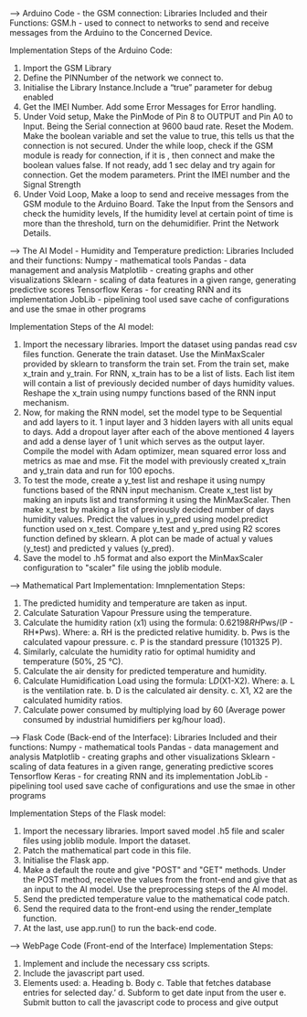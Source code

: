 --> Arduino Code - the GSM connection:
Libraries Included and their Functions:
GSM.h - used to connect to networks to send and receive messages from the Arduino to the Concerned Device.

Implementation Steps of the Arduino Code:
1. Import the GSM Library
2. Define the PINNumber of the network we connect to.
3. Initialise the Library Instance.Include a “true” parameter for debug enabled
4. Get the IMEI Number. Add some Error Messages for Error handling.
5. Under Void setup, Make the PinMode of Pin 8 to OUTPUT and Pin A0 to Input. Being the Serial connection at 9600 baud rate. Reset the Modem. Make the boolean variable and set the value to true, this tells us that the connection is not secured. Under the while loop, check if the GSM module is ready for connection, if it is , then connect and make the boolean values false. If not ready, add 1 sec delay and try again for connection. Get the modem parameters. Print the IMEI number and the Signal Strength
6. Under Void Loop, Make a loop to send and receive messages from the GSM module to the Arduino Board. Take the Input from the Sensors and check the humidity levels, If the humidity level at certain point of time is more than the threshold, turn on the dehumidifier. Print the Network Details.





--> The AI Model - Humidity and Temperature prediction:
Libraries Included and their functions:
Numpy - mathematical tools
Pandas - data management and analysis
Matplotlib - creating graphs and other visualizations
Sklearn - scaling of data features in a given range, generating predictive scores
Tensorflow Keras - for creating RNN and its implementation
JobLib - pipelining tool used save cache of configurations and use the smae in other programs

Implementation Steps of the AI model:
1. Import the necessary libraries. Import the dataset using pandas read csv files function. Generate the train dataset. Use the MinMaxScaler provided by sklearn to transform the train set. From the train set, make x_train and y_train. For RNN, x_train has to be a list of lists. Each list item will contain a list of previously decided number of days humidity values. Reshape the x_train using numpy functions based of the RNN input mechanism. 
2. Now, for making the RNN model, set the model type to be Sequential and add layers to it. 1 input layer and 3 hidden layers with all units equal to days. Add a dropout layer after each of the above mentioned 4 layers and add a dense layer of 1 unit which serves as the output layer. Compile the model with Adam optimizer, mean squared error loss and metrics as mae and mse. Fit the model with previously created x_train and y_train data and run for 100 epochs.
3. To test the mode, create a y_test list and reshape it using numpy functions based of the RNN input mechanism. Create x_test list by making an inputs list and transforming it using the MinMaxScaler. Then make x_test by making a list of previously decided number of days humidity values. Predict the values in y_pred using model.predict function used on x_test. Compare y_test and y_pred using R2 scores function defined by sklearn. A plot can be made of actual y values (y_test) and predicted y values (y_pred).
4. Save the model to .h5 format and also export the MinMaxScaler configuration to "scaler" file using the joblib module.





--> Mathematical Part Implementation:
Imnplementation Steps:
1.	The predicted humidity and temperature are taken as input.
2.	Calculate Saturation Vapour Pressure using the temperature.
3.	Calculate the humidity ration (x1) using the formula: 0.62198*RH*Pws/(P - RH*Pws). Where:
    a.	RH is the predicted relative humidity.
    b.	Pws is the calculated vapour pressure.
    c.	P is the standard pressure (101325 P).
4.	Similarly, calculate the humidity ratio for optimal humidity and temperature (50%, 25 °C).
5.	Calculate the air density for predicted temperature and humidity.
6.	Calculate Humidification Load using the formula: L*D*(X1-X2). Where:
    a.	L is the ventilation rate.
    b.	D is the calculated air density.
    c.	X1, X2 are the calculated humidity ratios.
7.	Calculate power consumed by multiplying load by 60 (Average power consumed by industrial humidifiers per kg/hour load).




--> Flask Code (Back-end of the Interface):
Libraries Included and their functions:
Numpy - mathematical tools
Pandas - data management and analysis
Matplotlib - creating graphs and other visualizations
Sklearn - scaling of data features in a given range, generating predictive scores
Tensorflow Keras - for creating RNN and its implementation
JobLib - pipelining tool used save cache of configurations and use the smae in other programs 

Implementation Steps of the Flask model:
1. Import the necessary libraries. Import saved model .h5 file and scaler files using joblib module. Import the dataset.
2. Patch the mathematical part code in this file.
3. Initialise the Flask app.
4. Make a default the route and give "POST" and "GET" methods. Under the POST method, receive the values from the front-end and give that as an input to the AI model. Use the preprocessing steps of the AI model. 
5. Send the predicted temperature value to the mathematical code patch. 
6. Send the required data to the front-end using the render_template function.
7. At the last, use app.run() to run the back-end code.



--> WebPage Code (Front-end of the Interface)
Implementation Steps:
1. Implement and include the necessary css scripts.
2. Include the javascript part used. 
3. Elements used:
    a. Heading 
    b. Body
    c. Table that fetches database entries for selected day.’
    d. Subform to get date input from the user
    e. Submit button to call the javascript code to process and give output 


